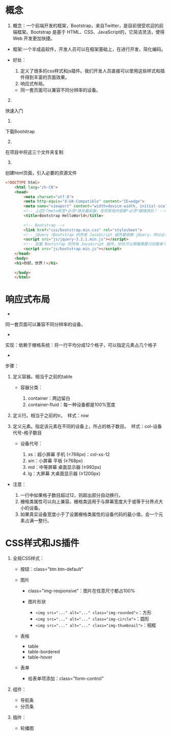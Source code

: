 
# 概念

1. 概念：一个前端开发的框架，Bootstrap，来自Twitter，是目前很受欢迎的前端框架。Bootstrap 是基于 HTML、CSS、JavaScript的，它简洁灵活，使得 Web 开发更加快捷。

- 框架:一个半成品软件，开发人员可以在框架基础上，在进行开发，简化编码。
- 好处：

   1. 定义了很多的css样式和js插件。我们开发人员直接可以使用这些样式和插件得到丰富的页面效果。
   2. 响应式布局。
   - 同一套页面可以兼容不同分辨率的设备。

2. 
快速入门

   1. 
下载Bootstrap

   2. 
在项目中将这三个文件夹复制

   3. 
创建html页面，引入必要的资源文件
```html
<!DOCTYPE html>
	<html lang="zh-CN">
	<head>
	    <meta charset="utf-8">
	    <meta http-equiv="X-UA-Compatible" content="IE=edge">
	    <meta name="viewport" content="width=device-width, initial-scale=1">
	    <!-- 上述3个meta标签*必须*放在最前面，任何其他内容都*必须*跟随其后！ -->
	    <title>Bootstrap HelloWorld</title>
	
	    <!-- Bootstrap -->
	    <link href="css/bootstrap.min.css" rel="stylesheet">
	    <!-- jQuery (Bootstrap 的所有 JavaScript 插件都依赖 jQuery，所以必须放在前边) -->
	    <script src="js/jquery-3.2.1.min.js"></script>
	    <!-- 加载 Bootstrap 的所有 JavaScript 插件。你也可以根据需要只加载单个插件。 -->
	    <script src="js/bootstrap.min.js"></script>
	</head>
	<body>
	<h1>你好，世界！</h1>
	
	</body>
	</html>
```




# 响应式布局

- 
同一套页面可以兼容不同分辨率的设备。

- 
实现：依赖于栅格系统：将一行平均分成12个格子，可以指定元素占几个格子

- 
步骤：

   1. 定义容器。相当于之前的table

      - 容器分类：

         1. container：两边留白
         2. container-fluid：每一种设备都是100%宽度
   2. 定义行。相当于之前的tr。  样式：row
   3. 定义元素。指定该元素在不同的设备上，所占的格子数目。  样式：col-设备代号-格子数目

      - 设备代号：

         1. xs：超小屏幕 手机 (<768px)：col-xs-12
         2. sm：小屏幕 平板 (≥768px)
         3. md：中等屏幕 桌面显示器 (≥992px)
         4. lg：大屏幕 大桌面显示器 (≥1200px)
   - 注意：

      1. 一行中如果格子数目超过12，则超出部分自动换行。
      2. 栅格类属性可以向上兼容。栅格类适用于与屏幕宽度大于或等于分界点大小的设备。
      3. 如果真实设备宽度小于了设置栅格类属性的设备代码的最小值，会一个元素占满一整行。


# CSS样式和JS插件

1. 全局CSS样式：

   - 按钮：class="btn btn-default"
   - 图片

      - class="img-responsive"：图片在任意尺寸都占100%
      - 图片形状

         - `<img src="..." alt="..." class="img-rounded">`：方形
         - `<img src="..." alt="..." class="img-circle">`：圆形
         - `<img src="..." alt="..." class="img-thumbnail">`：相框
   - 表格

      - table
      - table-bordered
      - table-hover
   - 表单

      - 给表单项添加：class="form-control"
2. 组件：

   - 导航条
   - 分页条
3. 插件：

   - 轮播图
